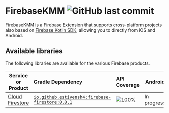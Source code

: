<h1 align="left">FirebaseKMM <img alt="GitHub last commit" src="https://img.shields.io/github/last-commit/estivensh4/FirebaseKMM?style=flat-square"></h1>

FirebaseKMM is a Firebase Extension that supports cross-platform projects also based on <a href="hhttps://github.com/GitLiveApp/firebase-kotlin-sdk">Firebase Kotlin SDK</a>, allowing you to directly from iOS and Android.

## Available libraries

The following libraries are available for the various Firebase products.

| Service or Product	                                           | Gradle Dependency                                                                                                                      | API Coverage                                                                                                                                                             | Android     | iOS         | Js      |
|---------------------------------------------------------------|:---------------------------------------------------------------------------------------------------------------------------------------|:-------------------------------------------------------------------------------------------------------------------------------------------------------------------------|-------------|-------------|---------|
| [Cloud Firestore](https://firebase.google.com/docs/firestore) | [`io.github.estivensh4:firebase-firestore:0.0.1`](https://search.maven.org/artifact/io.github.estivensh4/firebase-firestore/0.0.1/pom) | [![100%](https://img.shields.io/badge/-0%25-lightgrey?style=flat-square)](/firebase-firestore/src/commonMain/kotlin/com/estiven/firebase_firestore/FirebaseFirestore.kt) | In progress | In progress | Planned |